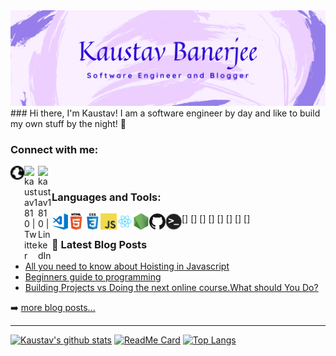 
<img src="./icons/banner.png" />
### Hi there, I'm Kaustav! I am a software engineer by day and like to build my own stuff by the night! 👋

### Connect with me:

[<img align="left" alt="kaustav1810.com" width="22px" src="https://raw.githubusercontent.com/iconic/open-iconic/master/svg/globe.svg" />][website]

[<img align="left" alt="kaustav1810 | Twitter" width="22px" src="https://cdn.jsdelivr.net/npm/simple-icons@v3/icons/twitter.svg" />][twitter]

[<img align="left" alt="kaustav1810 | LinkedIn" width="22px" src="https://cdn.jsdelivr.net/npm/simple-icons@v3/icons/linkedin.svg" />][linkedin]

<br />

### Languages and Tools:

[<img align="left" alt="Visual Studio Code" width="26px" src="https://raw.githubusercontent.com/github/explore/80688e429a7d4ef2fca1e82350fe8e3517d3494d/topics/visual-studio-code/visual-studio-code.png" />]
[<img align="left" alt="html5" width="26px" src="https://raw.githubusercontent.com/github/explore/80688e429a7d4ef2fca1e82350fe8e3517d3494d/topics/html/html.png" />]
[<img align="left" alt="CSS3" width="26px" src="https://raw.githubusercontent.com/github/explore/80688e429a7d4ef2fca1e82350fe8e3517d3494d/topics/css/css.png" />]
[<img align="left" alt="JavaScript" width="26px" src="https://raw.githubusercontent.com/github/explore/80688e429a7d4ef2fca1e82350fe8e3517d3494d/topics/javascript/javascript.png" />]
[<img align="left" alt="react" width="26px" src="https://raw.githubusercontent.com/github/explore/80688e429a7d4ef2fca1e82350fe8e3517d3494d/topics/react/react.png" />]
[<img align="left" alt="Node.js" width="26px" src="https://raw.githubusercontent.com/github/explore/80688e429a7d4ef2fca1e82350fe8e3517d3494d/topics/nodejs/nodejs.png" />]
[<img align="left" alt="github" width="26px" src="https://raw.githubusercontent.com/github/explore/78df643247d429f6cc873026c0622819ad797942/topics/github/github.png" />]
[<img align="left" alt="Terminal" width="26px" src="https://raw.githubusercontent.com/github/explore/80688e429a7d4ef2fca1e82350fe8e3517d3494d/topics/terminal/terminal.png"/>]

### 📕 Latest Blog Posts

<!-- BLOG-POST-LIST:START -->
- [All you need to know about Hoisting in Javascript](https://dev.to/kaustav1810/all-you-need-to-know-about-hoisting-in-javascript-4j6g)
- [Beginners guide to programming](https://dev.to/kaustav1810/beginners-guide-to-programming-3aae)
- [Building Projects vs Doing the next online course.What should You Do?](https://dev.to/kaustav1810/building-projects-vs-doing-the-next-online-course-what-should-you-do-1d9i)
<!-- BLOG-POST-LIST:END -->

➡️ [more blog posts...](https://kaustav-blog.netlify.app/blogs)

---

  [![Kaustav's github stats](https://github-readme-stats.vercel.app/api?username=kaustav1810&count_private=true&show_icons=true&hide=stars&theme=shades-of-purple)](https://github.com/kaustav1810)
[![ReadMe Card](https://github-readme-stats.vercel.app/api/pin/?username=kaustav1810&repo=Restaurant-review-website&theme=shades-of-purple)](https://github.com/kaustav1810)
[![Top Langs](https://github-readme-stats.vercel.app/api/top-langs/?username=kaustav1810&theme=shades-of-purple)](https://github.com/kaustav1810)

[website]: https://kaustav1810.netlify.app/
[twitter]: https://twitter.com/kaustav1810
[linkedin]: https://linkedin.com/in/kaustav1810
